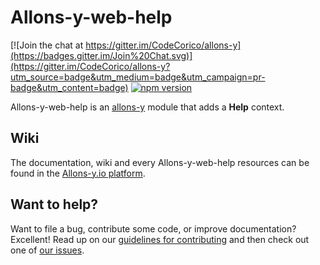 # Allons-y-web-help

[![Join the chat at https://gitter.im/CodeCorico/allons-y](https://badges.gitter.im/Join%20Chat.svg)](https://gitter.im/CodeCorico/allons-y?utm_source=badge&utm_medium=badge&utm_campaign=pr-badge&utm_content=badge)
[![npm version](https://badge.fury.io/js/allons-y-web-help.svg)](https://badge.fury.io/js/allons-y-web-help)

Allons-y-web-help is an [allons-y](https://github.com/CodeCorico/allons-y) module that adds a **Help** context.

## Wiki

The documentation, wiki and every Allons-y-web-help resources can be found in the [Allons-y.io platform](https://allons-y.io).

## Want to help?

Want to file a bug, contribute some code, or improve documentation? Excellent! Read up on our [guidelines for contributing](CONTRIBUTING.md) and then check out one of [our issues](https://github.com/CodeCorico/allons-y-web-help/issues).
